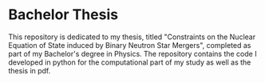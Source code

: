 # Bachelor Thesis
This repository is dedicated to my thesis, titled "Constraints on the Nuclear Equation of State induced by Binary Neutron Star Mergers", completed as part of my Bachelor's degree in Physics. The repository contains the code I developed in python for the computational part of my study as well as the thesis in pdf.
